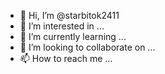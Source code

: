 - 👋 Hi, I’m @starbitok2411
- 👀 I’m interested in ...
- 🌱 I’m currently learning ...
- 💞️ I’m looking to collaborate on ...
- 📫 How to reach me ...

<!---
starbitok/starbitok is a ✨ special ✨ repository because its `README.md` (this file) appears on your GitHub profile.
You can click the Preview link to take a look at your changes.
--->
